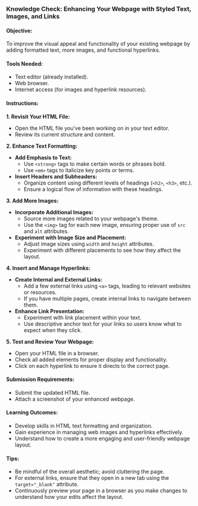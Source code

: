 ### Knowledge Check: Enhancing Your Webpage with Styled Text, Images, and Links

#### Objective:
To improve the visual appeal and functionality of your existing webpage by adding formatted text, more images, and functional hyperlinks.

#### Tools Needed:
- Text editor (already installed).
- Web browser.
- Internet access (for images and hyperlink resources).

#### Instructions:

**1. Revisit Your HTML File:**
- Open the HTML file you've been working on in your text editor.
- Review its current structure and content.

**2. Enhance Text Formatting:**
- **Add Emphasis to Text:**
  - Use `<strong>` tags to make certain words or phrases bold.
  - Use `<em>` tags to italicize key points or terms.
- **Insert Headers and Subheaders:**
  - Organize content using different levels of headings (`<h2>`, `<h3>`, etc.).
  - Ensure a logical flow of information with these headings.

**3. Add More Images:**
- **Incorporate Additional Images:**
  - Source more images related to your webpage's theme.
  - Use the `<img>` tag for each new image, ensuring proper use of `src` and `alt` attributes.
- **Experiment with Image Size and Placement:**
  - Adjust image sizes using `width` and `height` attributes.
  - Experiment with different placements to see how they affect the layout.

**4. Insert and Manage Hyperlinks:**
- **Create Internal and External Links:**
  - Add a few external links using `<a>` tags, leading to relevant websites or resources.
  - If you have multiple pages, create internal links to navigate between them.
- **Enhance Link Presentation:**
  - Experiment with link placement within your text.
  - Use descriptive anchor text for your links so users know what to expect when they click.

**5. Test and Review Your Webpage:**
- Open your HTML file in a browser.
- Check all added elements for proper display and functionality.
- Click on each hyperlink to ensure it directs to the correct page.

#### Submission Requirements:
- Submit the updated HTML file.
- Attach a screenshot of your enhanced webpage.

#### Learning Outcomes:
- Develop skills in HTML text formatting and organization.
- Gain experience in managing web images and hyperlinks effectively.
- Understand how to create a more engaging and user-friendly webpage layout.

#### Tips:
- Be mindful of the overall aesthetic; avoid cluttering the page.
- For external links, ensure that they open in a new tab using the `target="_blank"` attribute.
- Continuously preview your page in a browser as you make changes to understand how your edits affect the layout.
